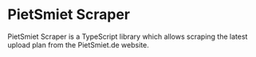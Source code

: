# PietSmiet Scraper
PietSmiet Scraper is a TypeScript library which allows scraping the latest upload plan from the PietSmiet.de website.
